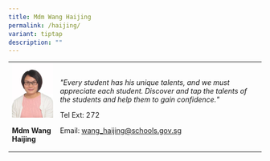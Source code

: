 ```yaml
---
title: Mdm Wang Haijing
permalink: /haijing/
variant: tiptap
description: ""
---
```

<p></p>
<table>
<tbody>
<tr>
<td rowspan="1" colspan="1">
<div class="isomer-image-wrapper">
<img style="width:100%;" height="auto" width="100%" src="/images/mtl12.jpg">
</div>
<p><strong>Mdm Wang Haijing</strong>
</p>
</td>
<td rowspan="1" colspan="1">
<p><em>"Every student has his unique talents, and we must appreciate each student. Discover and tap the talents of the students and help them to gain confidence."</em>
</p>
<p>Tel Ext: 272</p>
<p>Email:&nbsp;<a href="mailto:wang_haijing@schools.gov.sg" rel="noopener noreferrer nofollow" target="_blank">wang_haijing@schools.gov.sg</a>
</p>
</td>
</tr>
</tbody>
</table>
<p></p>